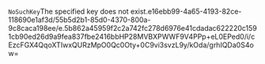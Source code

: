 <?xml version="1.0" encoding="UTF-8"?>
<Error><Code>NoSuchKey</Code><Message>The specified key does not exist.</Message><Key>e16ebb99-4a65-4193-82ce-118690e1af3d/55b5d2b1-85d0-4370-800a-9c8caca198ee/e.5b862a45959f2c2a742fc278d6976e41cdadac622220c1591cb90ed26d9a9fea837fbe2416bb</Key><RequestId>HP28MVBXPWWF9V4P</RequestId><HostId>Pp+eL0EPed0/i/cEzcFGX4QqoXTIwxQURzMpO0Qc0Oty+0C9vi3svzL9y/kOda/grhIQDa0S4ow=</HostId></Error>